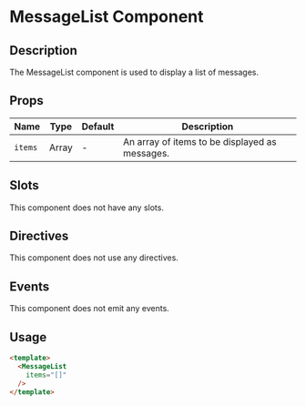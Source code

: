 # MessageList Component

## Description

The MessageList component is used to display a list of messages.

## Props

| Name | Type | Default | Description |
| ---- | ---- | ------- | ----------- |
| `items` | Array | - | An array of items to be displayed as messages. |

## Slots

This component does not have any slots.

## Directives

This component does not use any directives.

## Events

This component does not emit any events.

## Usage

```html
<template>
  <MessageList
    items="[]"
  />
</template>
```
